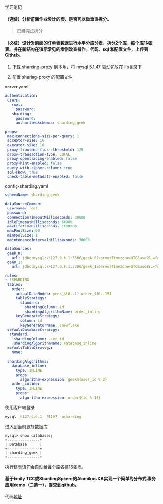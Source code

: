 学习笔记

#### （选做）分析前面作业设计的表，是否可以做垂直拆分。

> 已经完成拆分

#### （必做）设计对前面的订单表数据进行水平分库分表，拆分2个库，每个库16张表。并在新结构在演示常见的增删改查操作。代码、sql 和配置文件，上传到 Github。

1. 下载 sharding-proxy 到本地，将 mysql 5.1.47 驱动包放在 lib目录下

2. 配置 sharing-proxy 的配置文件

server.yaml

```yaml
authentication:
 users:
   root:
     password: 
   sharding:
     password:  
     authorizedSchemas: sharding_geek

props:
 max-connections-size-per-query: 1
 acceptor-size: 16 
 executor-size: 16  
 proxy-frontend-flush-threshold: 128  
 proxy-transaction-type: LOCAL
 proxy-opentracing-enabled: false
 proxy-hint-enabled: false
 query-with-cipher-column: true
 sql-show: true
 check-table-metadata-enabled: false
```

config-sharding.yaml

```yaml
schemaName: sharding_geek

dataSourceCommon:
 username: root
 password:
 connectionTimeoutMilliseconds: 30000
 idleTimeoutMilliseconds: 60000
 maxLifetimeMilliseconds: 1800000
 maxPoolSize: 50
 minPoolSize: 1
 maintenanceIntervalMilliseconds: 30000

dataSources:
 geek_0:
   url: jdbc:mysql://127.0.0.1:3306/geek_0?serverTimezone=UTC&useSSL=false
 geek_1:
   url: jdbc:mysql://127.0.0.1:3306/geek_1?serverTimezone=UTC&useSSL=false

rules:
- !SHARDING
 tables:
   order:
     actualDataNodes: geek_${0..1}.order_${0..15}
     tableStrategy:
       standard:
         shardingColumn: id
         shardingAlgorithmName: order_inline
     keyGenerateStrategy:
       column: id
       keyGeneratorName: snowflake
 defaultDatabaseStrategy:
  standard:
    shardingColumn: user_id
    shardingAlgorithmName: database_inline
 defaultTableStrategy:
   none:
 
 shardingAlgorithms:
   database_inline:
     type: INLINE
     props:
       algorithm-expression: geek${user_id % 2}
   order_inline:
     type: INLINE
     props:
       algorithm-expression: order${id % 16}
```

使用客户端登录

```bash
mysql -h127.0.0.1 -P3307 -usharding
```

进入到当前逻辑数据库

```mysql
mysql> show databases;
+---------------+
| Database      |
+---------------+
| sharding_geek |
+---------------+
```

执行建表语句会自动给每个库各建16张表。

#### 基于hmily TCC或ShardingSphere的Atomikos XA实现一个简单的分布式 事务应用demo（二选一），提交到github。

代码[地址](https://github.com/oliverschen/Java-Summarize/tree/main/weeks/Week_08/homework)

